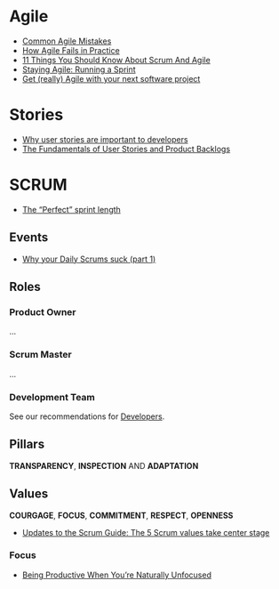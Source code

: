# Agile

- [Common Agile Mistakes](https://itnext.io/common-agile-mistakes-36fe51b6217f)
- [How Agile Fails in Practice](https://medium.com/@sredmond/how-agile-fails-in-practice-91b74e209a7)
- [11 Things You Should Know About Scrum And Agile](https://medium.com/swlh/11-things-you-should-know-about-scrum-and-agile-8332e753eb1b)
- [Staying Agile: Running a Sprint](https://medium.com/swlh/staying-agile-running-a-sprint-ad4b3d9bb5f)
- [Get (really) Agile with your next software project](https://medium.com/enfuse-io/get-really-agile-with-your-next-software-project-763c93e0a610)

# Stories

- [Why user stories are important to developers](https://medium.com/distinctionuk/why-user-stories-are-important-9e3d87981fd7)
- [The Fundamentals of User Stories and Product Backlogs](https://medium.com/swlh/user-stories-and-the-product-backlog-in-scrum-c87d36df4b96)

# SCRUM

- [The “Perfect” sprint length](https://medium.com/@daniel.leivas/the-perfect-sprint-length-8d314a13e57d)

## Events
- [Why your Daily Scrums suck (part 1)](https://medium.com/@morgler/why-your-daily-scrums-suck-part-1-f77a5a38ceac)

## Roles

### Product Owner

...

### Scrum Master

...

### Development Team

See our recommendations for [Developers](Developers.md).

## Pillars

**TRANSPARENCY**, **INSPECTION** AND **ADAPTATION**


## Values

**COURGAGE**, **FOCUS**, **COMMITMENT**, **RESPECT**, **OPENNESS**

- [Updates to the Scrum Guide: The 5 Scrum values take center stage](https://www.scrum.org/resources/blog/5-scrum-values-take-center-stage)

### Focus

- [Being Productive When You’re Naturally Unfocused](https://medium.com/swlh/being-productive-when-youre-naturally-unfocused-748430c1c8fe)



